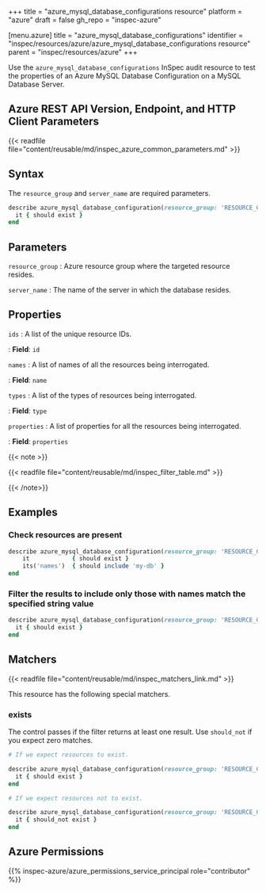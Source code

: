 +++
title = "azure_mysql_database_configurations resource"
platform = "azure"
draft = false
gh_repo = "inspec-azure"

[menu.azure]
title = "azure_mysql_database_configurations"
identifier = "inspec/resources/azure/azure_mysql_database_configurations resource"
parent = "inspec/resources/azure"
+++

Use the `azure_mysql_database_configurations` InSpec audit resource to test the properties of an Azure MySQL Database Configuration on a MySQL Database Server.

## Azure REST API Version, Endpoint, and HTTP Client Parameters

{{< readfile file="content/reusable/md/inspec_azure_common_parameters.md" >}}

## Syntax

The `resource_group` and `server_name` are required parameters.

```ruby
describe azure_mysql_database_configuration(resource_group: 'RESOURCE_GROUP', server_name: 'SERVER_NAME') do
  it { should exist }
end
```

## Parameters

`resource_group`
: Azure resource group where the targeted resource resides.

`server_name`
: The name of the server in which the database resides.

## Properties

`ids`
: A list of the unique resource IDs.

: **Field**: `id`

`names`
: A list of names of all the resources being interrogated.

: **Field**: `name`

`types`
: A list of the types of resources being interrogated.

: **Field**: `type`

`properties`
: A list of properties for all the resources being interrogated.

: **Field**: `properties`

{{< note >}}

{{< readfile file="content/reusable/md/inspec_filter_table.md" >}}

{{< /note>}}

## Examples

### Check resources are present

```ruby
describe azure_mysql_database_configuration(resource_group: 'RESOURCE_GROUP', server_name: 'SERVER_NAME') do
    it            { should exist }
    its('names')  { should include 'my-db' }
end
```

### Filter the results to include only those with names match the specified string value

```ruby
describe azure_mysql_database_configuration(resource_group: 'RESOURCE_GROUP', server_name: 'SERVER_NAME').where{ name.eql?('user-override') } do
  it { should exist }
end
```

## Matchers

{{< readfile file="content/reusable/md/inspec_matchers_link.md" >}}

This resource has the following special matchers.

### exists

The control passes if the filter returns at least one result. Use `should_not` if you expect zero matches.

```ruby
# If we expect resources to exist.

describe azure_mysql_database_configuration(resource_group: 'RESOURCE_GROUP', server_name: 'SERVER_NAME') do
  it { should exist }
end
```

```ruby
# If we expect resources not to exist.

describe azure_mysql_database_configuration(resource_group: 'RESOURCE_GROUP', server_name: 'SERVER_NAME') do
  it { should_not exist }
end
```

## Azure Permissions

{{% inspec-azure/azure_permissions_service_principal role="contributor" %}}
